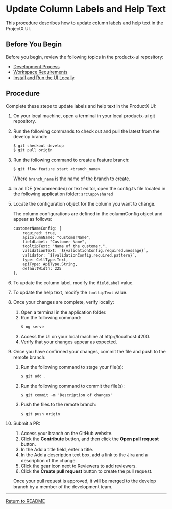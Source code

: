 # Update Column Labels and Help Text

This procedure describes how to update column labels and help text in the ProjectX UI.

## Before You Begin

Before you begin, review the following topics in the productx-ui repository:
* [Development Process](./productx-development-process.md)
* [Workspace Requirements](../README.md#workspace-requirements)
* [Install and Run the UI Locally](./install_and_run_the_ui_locally.md)

## Procedure

Complete these steps to update labels and help text in the ProductX UI:

1. On your local machine, open a terminal in your local productx-ui git repository.
1. Run the following commands to check out and pull the latest from the develop branch: 

    ```
    $ git checkout develop
    $ git pull origin
    ```
1. Run the following command to create a feature branch: 

    ```
    $ git flow feature start <branch_name>
    ```
    
    Where `branch_name` is the name of the branch to create.
1. In an IDE (recommended) or text editor, open the config.ts file located in the following application folder: `src\app\shared`

1. Locate the configuration object for the column you want to change. 
    
    The column configurations are defined in the columnConfig object and appear as follows: 

    ```
    customerNameConfig: {
        required: true, 
        apiColumnName: "customerName",
        fieldLabel: "Customer Name",
        tooltipText: "Name of the customer.",
        validationText: `${validationConfig.required.message}`,
        validator: `${validationConfig.required.pattern}`,
        type: CellType.Text,
        apiType: ApiType.String,
        defaultWidth: 225 
    },
    ```

1. To update the column label, modify the `fieldLabel` value.
1. To update the help text, modify the `tooltipText` value.
1. Once your changes are complete, verify locally:

    1. Open a terminal in the application folder.
    1. Run the following command:
        ```
        $ ng serve
        ```
    1. Access the UI on your local machine at http://localhost:4200.
    1. Verify that your changes appear as expected.

1. Once you have confirmed your changes, commit the file and push to the remote branch:

    1. Run the following command to stage your file(s): 
    
        ```
        $ git add .
        ```
    1. Run the following command to commit the file(s): 
    
        ```
        $ git commit -m 'Description of changes'
        ```
    1. Push the files to the remote branch: 
    
        ```
        $ git push origin
        ```

1. Submit a PR:

    1. Access your branch on the GitHub website.
    1. Click the **Contribute** button, and then click the **Open pull request** button.
    1. In the Add a title field, enter a title.
    1. In the Add a description text box, add a link to the Jira and a description of the change.
    1. Click the gear icon next to Reviewers to add reviewers.
    1. Click the **Create pull request** button to create the pull request.

    
    Once your pull request is approved, it will be merged to the develop branch by a member of the development team.

<hr/>

[Return to README](../README.md)